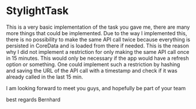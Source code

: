 StylightTask
============
This is a very basic implementation of the task you gave me, there are many more
things that could be implemented.
Due to the way I implemented this, there is no possibility to make the same API call twice because
everything is persisted in CoreData and is loaded from there if needed.
This is the reason why I did not implement a restriction for only making the same API call once in 15 minutes.
This would only be necessary if the app would have a refresh option or something.
One could implement such a restriction by hashing and saving the URL of the API call with a timestamp and check
if it was already called in the last 15 min.

I am looking forward to meet you guys, and hopefully be part of your team

best regards
Bernhard
